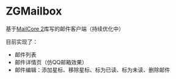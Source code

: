 # ZGMailbox
基于[MailCore 2](https://github.com/MailCore/mailcore2)库写的邮件客户端（持续优化中）

目前实现了：
* 邮件列表
* 邮件详情页（仿QQ邮箱效果）
* 邮件编辑：添加星标、移除星标、标为已读、标为未读、删除邮件


